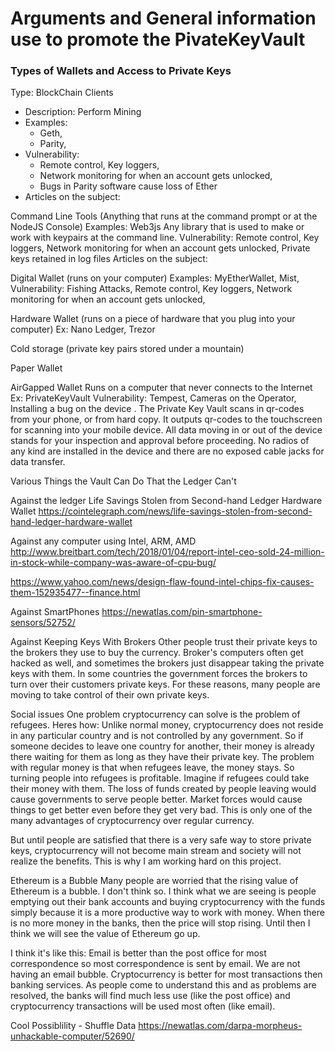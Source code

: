 # Arguments and General information use to promote the PivateKeyVault  

### Types of Wallets and Access to Private Keys  
Type: BlockChain Clients  
* Description: Perform Mining  
* Examples:  
  * Geth,  
  * Parity,  
 * Vulnerability:  
   * Remote control, Key loggers,  
   * Network monitoring for when an account gets unlocked,  
   * Bugs in Parity software cause loss of Ether  
 * Articles on the subject:  

Command Line Tools
   (Anything that runs at the command prompt or at the NodeJS Console)
   Examples: 
      Web3js 
      Any library that is used to make or work with keypairs at the command line.
   Vulnerability: 
      Remote control, Key loggers, 
      Network monitoring for when an account gets unlocked,
      Private keys retained in log files 
   Articles on the subject:

Digital Wallet
   (runs on your computer) 
   Examples: 
      MyEtherWallet, 
      Mist,
   Vulnerability: 
      Fishing Attacks, 
      Remote control, 
      Key loggers, 
      Network monitoring for when an account gets unlocked, 

Hardware Wallet 
   (runs on a piece of hardware that you plug into your computer)
   Ex: Nano Ledger, Trezor

Cold storage 
   (private key pairs stored under a mountain) 
   

Paper Wallet



AirGapped Wallet
   Runs on a computer that never connects to the Internet
   Ex: PrivateKeyVault
   Vulnerability: Tempest, Cameras on the Operator, Installing a bug on the device
. The Private Key Vault scans in qr-codes from your phone, or from hard copy. It outputs qr-codes to the touchscreen for scanning into your mobile device. All data moving in or out of the device stands for your inspection and approval before proceeding. No radios of any kind are installed in the device and there are no exposed cable jacks for data transfer.


Various Things the Vault Can Do That the Ledger Can't


Against the ledger
Life Savings Stolen from Second-hand Ledger Hardware Wallet
https://cointelegraph.com/news/life-savings-stolen-from-second-hand-ledger-hardware-wallet



Against any computer using Intel, ARM, AMD 
http://www.breitbart.com/tech/2018/01/04/report-intel-ceo-sold-24-million-in-stock-while-company-was-aware-of-cpu-bug/

https://www.yahoo.com/news/design-flaw-found-intel-chips-fix-causes-them-152935477--finance.html


Against SmartPhones
https://newatlas.com/pin-smartphone-sensors/52752/


Against Keeping Keys With Brokers
Other people trust their private keys to the brokers they use to buy the currency. Broker's computers often get hacked as well, and sometimes the brokers just disappear taking the private keys with them. In some countries the government forces the brokers to turn over their customers private keys. For these reasons, many people are moving to take control of their own private keys.


Social issues
One problem cryptocurrency can solve is the problem of refugees. Heres how: 
Unlike normal money, cryptocurrency does not reside in any particular country and is not controlled by any government.
So if someone decides to leave one country for another, their money is already there waiting for them as long as they have their private key.
The problem with regular money is that when refugees leave, the money stays. So turning people into refugees is profitable.
Imagine if refugees could take their money with them.
The loss of funds created by people leaving would cause governments to serve people better.
Market forces would cause things to get better even before they get very bad.
This is only one of the many advantages of cryptocurrency over regular currency.

But until people are satisfied that there is a very safe way to store private keys, cryptocurrency will not become main stream and society will not realize the benefits.
This is why I am working hard on this project. 

Ethereum is a Bubble
Many people are worried that the rising value of Ethereum is a bubble. I don't think so. I think what we are seeing is people emptying out their bank accounts and buying cryptocurrency with the funds simply because it is a more productive way to work with money. When there is no more money in the banks, then the price will stop rising. Until then I think we will see the value of Ethereum go up.

I think it's like this:
Email is better than the post office for most correspondence so most correspondence is sent by email. We are not having an email bubble.
Cryptocurrency is better for most transactions then banking services. As people come to understand this and as problems are resolved, the banks will find much less use (like the post office) and cryptocurrency transactions will be used most often (like email).

Cool Possiblility - Shuffle Data
https://newatlas.com/darpa-morpheus-unhackable-computer/52690/



